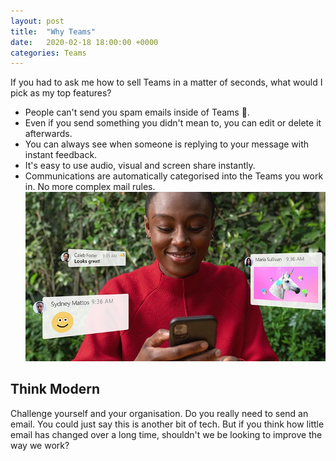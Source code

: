 ```yaml
---
layout: post
title:  "Why Teams"
date:   2020-02-18 18:00:00 +0000
categories: Teams
---
```

If you had to ask me how to sell Teams in a matter of seconds, what would I pick as my top features?
* People can't send you spam emails inside of Teams 🤟.
* Even if you send something you didn't mean to, you can edit or delete it afterwards.
* You can always see when someone is replying to your message with instant feedback.
* It's easy to use audio, visual and screen share instantly.
* Communications are automatically categorised into the Teams you work in. No more complex mail rules.
![Microsoft Teams Chat](/assets/teams-chat.jpg)
## Think Modern
Challenge yourself and your organisation. Do you really need to send an email. You could just say this is another bit of tech. But if you think how little email has changed over a long time, shouldn't we be looking to improve the way we work?
